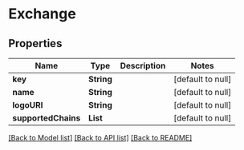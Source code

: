 # Exchange
## Properties

| Name | Type | Description | Notes |
|------------ | ------------- | ------------- | -------------|
| **key** | **String** |  | [default to null] |
| **name** | **String** |  | [default to null] |
| **logoURI** | **String** |  | [default to null] |
| **supportedChains** | **List** |  | [default to null] |

[[Back to Model list]](../README.md#documentation-for-models) [[Back to API list]](../README.md#documentation-for-api-endpoints) [[Back to README]](../README.md)

